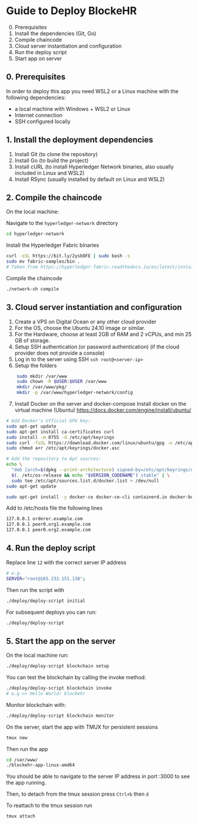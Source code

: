 # Guide to Deploy BlockeHR

0. Prerequisites
1. Install the dependencies (Git, Go)
2. Compile chaincode
3. Cloud server instantiation and configuration
4. Run the deploy script
5. Start app on server


## 0. Prerequisites
In order to deploy this app you need WSL2 or a Linux machine with the following dependencies:

- a local machine with Windows + WSL2 or Linux
- Internet connection
- SSH configured locally 

## 1. Install the deployment dependencies
1. Install Git (to clone the repository)
2. Install Go  (to build the project)
2. Install cURL (to install Hyperledger Network binaries, also usually included in Linux and WSL2)
3. Install RSync (usually installed by default on Linux and WSL2)


## 2. Compile the chaincode 
On the local machine:

Navigate to the `hyperledger-network` directory

```bash
cd hyperledger-network
```

Install the Hyperledger Fabric binaries
```bash
curl -sSL https://bit.ly/2ysbOFE | sudo bash -s
sudo mv fabric-samples/bin .
# Taken from https://hyperledger-fabric.readthedocs.io/es/latest/install.html
```

Compile the chaincode
```bash
./network-sh compile
```

## 3. Cloud server instantiation and configuration

1. Create a VPS on Digital Ocean or any other cloud provider
2. For the OS, choose the Ubuntu 24.10 image or similar.
3. For the Hardware, choose at least 2GB of RAM and 2 vCPUs, and min 25 GB of storage.
4. Setup SSH authentication (or password authentication) (if the cloud provider does not provide a console)
5. Log in to the server using SSH `ssh root@<server-ip>`
6. Setup the folders
```bash
    sudo mkdir /var/www
    sudo chown -R $USER:$USER /var/www
    mkdir /var/www/pkg/
    mkdir -p /var/www/hyperledger-network/config
```
7. Install Docker on the server and docker-compose
Install docker on the virtual machine (Ubuntu)
https://docs.docker.com/engine/install/ubuntu/

```bash
# Add Docker's official GPG key:
sudo apt-get update
sudo apt-get install ca-certificates curl
sudo install -m 0755 -d /etc/apt/keyrings
sudo curl -fsSL https://download.docker.com/linux/ubuntu/gpg -o /etc/apt/keyrings/docker.asc
sudo chmod a+r /etc/apt/keyrings/docker.asc

# Add the repository to Apt sources:
echo \
  "deb [arch=$(dpkg --print-architecture) signed-by=/etc/apt/keyrings/docker.asc] https://download.docker.com/linux/ubuntu \
  $(. /etc/os-release && echo "$VERSION_CODENAME") stable" | \
  sudo tee /etc/apt/sources.list.d/docker.list > /dev/null
sudo apt-get update

sudo apt-get install -y docker-ce docker-ce-cli containerd.io docker-buildx-plugin docker-compose-plugin
```

Add to /etc/hosts file the following lines

```bash
127.0.0.1 orderer.example.com
127.0.0.1 peer0.org1.example.com
127.0.0.1 peer0.org2.example.com
```


## 4. Run the deploy script

Replace line `12` with the correct server IP address

```bash
# e.g.
SERVER="root@165.232.151.138";
```

Then run the script with

```bash
./deploy/deploy-script initial
```

For subsequent deploys you can run:

```bash
./deploy/deploy-script
```

## 5. Start the app on the server

On the local machine run:

```bash
./deploy/deploy-script blockchain setup
```
You can test the blockchain by calling the invoke method:

```bash
./deploy/deploy-script blockchain invoke
# e.g => Hello World! blockehr
```

Monitor blockchain with:

```bash
./deploy/deploy-script blockchain monitor
```


On the server, start the app with TMUX for persistent sessions

```bash
tmux new
```

Then run the app

```bash
cd /var/www/
./blockehr-app-linux-amd64
```

You should be able to navigate to the server IP address in port :3000 to see the app running.

Then, to detach from the tmux session press `Ctrl+b` then `d`

To reattach to the tmux session run

```bash
tmux attach
```